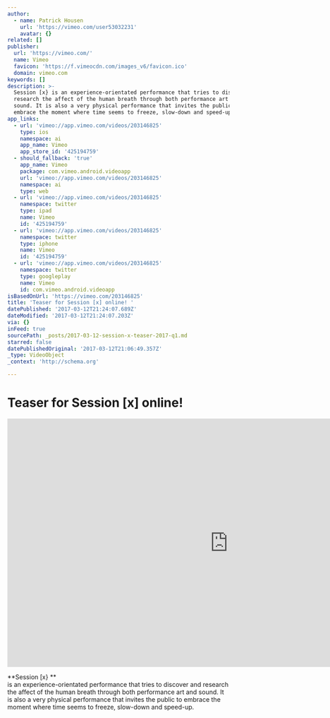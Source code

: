 ```yaml
---
author:
  - name: Patrick Housen
    url: 'https://vimeo.com/user53032231'
    avatar: {}
related: []
publisher:
  url: 'https://vimeo.com/'
  name: Vimeo
  favicon: 'https://f.vimeocdn.com/images_v6/favicon.ico'
  domain: vimeo.com
keywords: []
description: >-
  Session [x} is an experience-orientated performance that tries to discover and
  research the affect of the human breath through both performance art and
  sound. It is also a very physical performance that invites the public to
  embrace the moment where time seems to freeze, slow-down and speed-up.
app_links:
  - url: 'vimeo://app.vimeo.com/videos/203146825'
    type: ios
    namespace: ai
    app_name: Vimeo
    app_store_id: '425194759'
  - should_fallback: 'true'
    app_name: Vimeo
    package: com.vimeo.android.videoapp
    url: 'vimeo://app.vimeo.com/videos/203146825'
    namespace: ai
    type: web
  - url: 'vimeo://app.vimeo.com/videos/203146825'
    namespace: twitter
    type: ipad
    name: Vimeo
    id: '425194759'
  - url: 'vimeo://app.vimeo.com/videos/203146825'
    namespace: twitter
    type: iphone
    name: Vimeo
    id: '425194759'
  - url: 'vimeo://app.vimeo.com/videos/203146825'
    namespace: twitter
    type: googleplay
    name: Vimeo
    id: com.vimeo.android.videoapp
isBasedOnUrl: 'https://vimeo.com/203146825'
title: 'Teaser for Session [x] online! '
datePublished: '2017-03-12T21:24:07.689Z'
dateModified: '2017-03-12T21:24:07.203Z'
via: {}
inFeed: true
sourcePath: _posts/2017-03-12-session-x-teaser-2017-q1.md
starred: false
datePublishedOriginal: '2017-03-12T21:06:49.357Z'
_type: VideoObject
_context: 'http://schema.org'

---
```

# Teaser for Session \[x\] online! 

<iframe src="https://cdn.embedly.com/widgets/media.html?src=https%3A%2F%2Fplayer.vimeo.com%2Fvideo%2F203146825&amp;url=https%3A%2F%2Fvimeo.com%2F203146825&amp;image=https%3A%2F%2Fi.vimeocdn.com%2Fvideo%2F617351038_1280.jpg&amp;key=b7d04c9b404c499eba89ee7072e1c4f7&amp;type=text%2Fhtml&amp;schema=vimeo" width="1000" height="563" scrolling="no" frameborder="0" allowfullscreen="" style=""></iframe>

**Session \[x} **  
is an experience-orientated performance that tries to discover and research the affect of the human breath through both performance art and sound. It is also a very physical performance that invites the public to embrace the moment where time seems to freeze, slow-down and speed-up.
